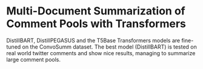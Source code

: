 # Multi-Document Summarization of Comment Pools with Transformers

DistillBART, DistillPEGASUS and the T5Base Transformers models are fine-tuned on the ConvoSumm dataset. The best model (DistillBART) is tested on real world twitter comments and show nice results, managing to summarize large comment pools.
